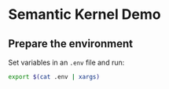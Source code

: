 # Semantic Kernel Demo

## Prepare the environment

Set variables in an `.env` file and run:

```bash	
export $(cat .env | xargs)
```